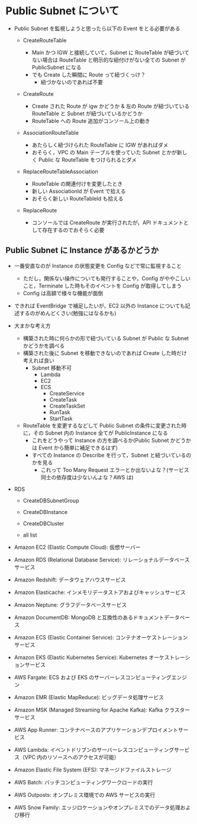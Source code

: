 # Public Subnet について

- Public Subnet を監視しようと思ったら以下の Event をとる必要がある

  - CreateRouteTable

    - Main かつ IGW と接続していて，Subnet に RouteTable が紐づいてない場合は RouteTable と明示的な紐付けがない全ての Subnet が PublicSubnet になる
    - でも Create した瞬間に Route って紐づくっけ？
      - 紐づかないのであれば不要

  - CreateRoute

    - Create された Route が igw かどうか & 左の Route が紐づいている RouteTable と Subnet が紐づいているかどうか
    - RouteTable への Route 追加がコンソール上の動き

  - AssociationRouteTable
    - あたらしく紐づけられた RouteTable に IGW があればダメ
    - おそらく，VPC の Main テーブルを使っていた Subnet とかが新しく Public な RouteTable をつけられるとダメ
  - ReplaceRouteTableAssociation
    - RouteTable の関連付けを変更したとき
    - 新しい AssociationId が Event で拾える
    - おそらく新しい RouteTableId も拾える
  - ReplaceRoute
    - コンソールでは CreateRoute が実行されたが，API ドキュメントとして存在するのでおそらく必要

## Public Subnet に Instance があるかどうか

- 一番安直なのが Instance の状態変更を Config などで常に監視すること
  - ただし，関係ない操作についても発行することや，Config がややこしいこと，Terminate した時もそのイベントを Config が取得してしまう
  - Config は高額で様々な機能が面倒
- できれば EventBridge で補足したいが，EC2 以外の Instance についても記述するのがめんどくさい(勉強にはなるかも)

- 大まかな考え方

  - 構築された時に何らかの形で紐づいている Subnet が Public な Subnet かどうかを調べる
  - 構築された後に Subnet を移動できないのであれば Create した時だけ考えれば良い
    - Subnet 移動不可
      - Lambda
      - EC2
      - ECS
        - CreateService
        - CreateTask
        - CreateTaskSet
        - RunTask
        - StartTask
  - RouteTable を変更するなどして Public Subnet の条件に変更された時に，その Subnet 内の Instance 全てが PublicInstance になる
    - これをどうやって Instance の方を調べるか(Public Subnet かどうかは Event から簡単に補足できるはず)
    - すべての Instance の Describe を行って，Subnet と紐づいているのかを見る
      - これって Too Many Request エラーとか出ないよな？(サービス同士の依存度は少ないんよな？AWS は)

- RDS

  - CreateDBSubnetGroup
  - CreateDBInstance
  - CreateDBCluster

  - all list

- Amazon EC2 (Elastic Compute Cloud): 仮想サーバー
- Amazon RDS (Relational Database Service): リレーショナルデータベースサービス
- Amazon Redshift: データウェアハウスサービス
- Amazon Elasticache: インメモリデータストアおよびキャッシュサービス
- Amazon Neptune: グラフデータベースサービス
- Amazon DocumentDB: MongoDB と互換性のあるドキュメントデータベース
- Amazon ECS (Elastic Container Service): コンテナオーケストレーションサービス
- Amazon EKS (Elastic Kubernetes Service): Kubernetes オーケストレーションサービス
- AWS Fargate: ECS および EKS のサーバーレスコンピューティングエンジン
- Amazon EMR (Elastic MapReduce): ビッグデータ処理サービス
- Amazon MSK (Managed Streaming for Apache Kafka): Kafka クラスターサービス
- AWS App Runner: コンテナベースのアプリケーションデプロイメントサービス
- AWS Lambda: イベントドリブンのサーバーレスコンピューティングサービス（VPC 内のリソースへのアクセスが可能）
- Amazon Elastic File System (EFS): マネージドファイルストレージ
- AWS Batch: バッチコンピューティングワークロードの実行
- AWS Outposts: オンプレミス環境での AWS サービスの実行
- AWS Snow Family: エッジロケーションやオンプレミスでのデータ処理および移行
